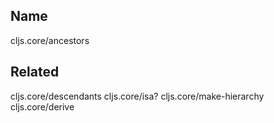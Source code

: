 ## Name
cljs.core/ancestors

## Related
cljs.core/descendants
cljs.core/isa?
cljs.core/make-hierarchy
cljs.core/derive
